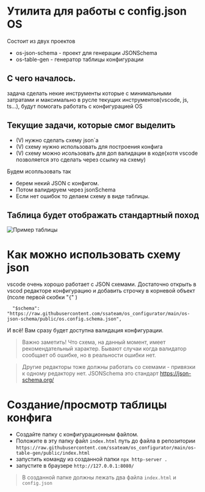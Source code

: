 # Утилита для работы с config.json OS

Состоит из двух проектов
 - os-json-schema - проект для генерации JSONSchema
 - os-table-gen - генератор таблицы конфигурации

## С чего началось.

задача сделать некие инструменты которые с минимальными затратами и максимально в русле текущих инструментов(vscode, js, ts...), будут помогать работать с конфигурацией OS

## Текущие задачи, которые смог выделить

- (V) нужно сделать схему json`а
- (V) схему нужно использовать для построения конфига
- (V) схему можно исользовать для доп валидации в коде(хотя vscode позволяется это сделать через ссылку на схему)

Будем исопльзовать так

- берем некий JSON с конфигом.
- Потом валидируем через jsonSchema
- Если нет ошибок то делаем схему в виде таблицы.

## Таблица будет отображать стандартный поход

![Пример таблицы](https://raw.githubusercontent.com/ssateam/os_configurator/main/os-json-schema/table-config-example-1.png)

# Как можно использовать схему json

vscode очень хорошо работает с JSON схемами.
Достаточно открыть в vscod редакторе конфигурацию и добавить строчку в корневой объект (псоле первой скобки "`{`" )
```
  "$schema": "https://raw.githubusercontent.com/ssateam/os_configurator/main/os-json-schema/public/os.config.schema.json",
```
И всё! Вам сразу будет доступна валидация конфигурации.

> Важно заметить! Что схема, на данный момент, имеет рекомендательный характер. Бывают случаи когда валидатор сообщает об ошибке, но в реальности ошибки нет.

> Другие редакторы тоже должны работать со схемами - привязки к одному редактору нет. JSONSchema это стандарт https://json-schema.org/

# Создание/просмотр таблицы конфига

 - Создайте папку с конфигурационным файлом.
 - Положите в эту папку файл `index.html` путь до файла в репозитории `https://raw.githubusercontent.com/ssateam/os_configurator/main/os-table-gen/public/index.html`
 - запустить команду из созданной папки `npx http-server .`
 - запустите в браузере `http://127.0.0.1:8080/`

 >В созданной папке должны лежать два файла `index.html` и `config.json`